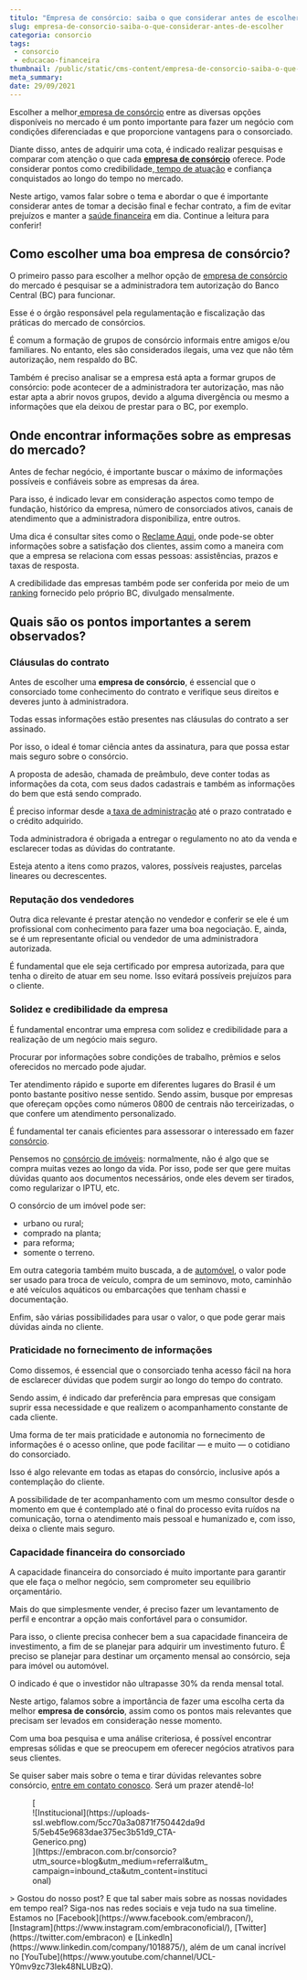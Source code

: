 ```yaml
---
titulo: "Empresa de consórcio: saiba o que considerar antes de escolher"
slug: empresa-de-consorcio-saiba-o-que-considerar-antes-de-escolher
categoria: consorcio
tags:
 - consorcio
 - educacao-financeira
thumbnail: /public/static/cms-content/empresa-de-consorcio-saiba-o-que-considerar-antes-de-escolher.jpg
meta_summary: 
date: 29/09/2021
---
```

Escolher a melhor[ empresa de consórcio](https://www.embracon.com.br/) entre as diversas opções disponíveis no mercado é um ponto importante para fazer um negócio com condições diferenciadas e que proporcione vantagens para o consorciado.

Diante disso, antes de adquirir uma cota, é indicado realizar pesquisas e comparar com atenção o que cada [**empresa de consórcio**](https://www.embracon.com.br) oferece. Pode considerar pontos como credibilidade,[ tempo de atuação](https://www.embracon.com.br/a-embracon) e confiança conquistados ao longo do tempo no mercado.

Neste artigo, vamos falar sobre o tema e abordar o que é importante considerar antes de tomar a decisão final e fechar contrato, a fim de evitar prejuízos e manter a [saúde financeira](https://www.embracon.com.br/blog/planejamento-financeiro-um-guia-para-as-financas-nao-sairem-de-controle) em dia. Continue a leitura para conferir!

Como escolher uma boa **empresa de consórcio**?
-----------------------------------------------

O primeiro passo para escolher a melhor opção de [empresa de consórcio](https://www.embracon.com.br/conhecaoconsorcio/entenda-o-consorcio) do mercado é pesquisar se a administradora tem autorização do Banco Central (BC) para funcionar.

Esse é o órgão responsável pela regulamentação e fiscalização das práticas do mercado de consórcios.

É comum a formação de grupos de consórcio informais entre amigos e/ou familiares. No entanto, eles são considerados ilegais, uma vez que não têm autorização, nem respaldo do BC.

Também é preciso analisar se a empresa está apta a formar grupos de consórcio: pode acontecer de a administradora ter autorização, mas não estar apta a abrir novos grupos, devido a alguma divergência ou mesmo a informações que ela deixou de prestar para o BC, por exemplo.

Onde encontrar informações sobre as empresas do mercado?
--------------------------------------------------------

Antes de fechar negócio, é importante buscar o máximo de informações possíveis e confiáveis sobre as empresas da área.

Para isso, é indicado levar em consideração aspectos como tempo de fundação, histórico da empresa, número de consorciados ativos, canais de atendimento que a administradora disponibiliza, entre outros.

Uma dica é consultar sites como o [Reclame Aqui](https://www.reclameaqui.com.br/), onde pode-se obter informações sobre a satisfação dos clientes, assim como a maneira com que a empresa se relaciona com essas pessoas: assistências, prazos e taxas de resposta.

A credibilidade das empresas também pode ser conferida por meio de um [ranking](http://www.bcb.gov.br/?rankconsorcio) fornecido pelo próprio BC, divulgado mensalmente.

Quais são os pontos importantes a serem observados?
---------------------------------------------------

### Cláusulas do contrato

Antes de escolher uma **empresa de consórcio**, é essencial que o consorciado tome conhecimento do contrato e verifique seus direitos e deveres junto à administradora.

Todas essas informações estão presentes nas cláusulas do contrato a ser assinado.

Por isso, o ideal é tomar ciência antes da assinatura, para que possa estar mais seguro sobre o consórcio.

A proposta de adesão, chamada de preâmbulo, deve conter todas as informações da cota, com seus dados cadastrais e também as informações do bem que está sendo comprado.

É preciso informar desde a[ taxa de administração](https://www.embracon.com.br/conhecaoconsorcio/o-que-e-taxa-de-administracao) até o prazo contratado e o crédito adquirido.

Toda administradora é obrigada a entregar o regulamento no ato da venda e esclarecer todas as dúvidas do contratante.

Esteja atento a itens como prazos, valores, possíveis reajustes, parcelas lineares ou decrescentes.

### Reputação dos vendedores

Outra dica relevante é prestar atenção no vendedor e conferir se ele é um profissional com conhecimento para fazer uma boa negociação. E, ainda, se é um representante oficial ou vendedor de uma administradora autorizada.

É fundamental que ele seja certificado por empresa autorizada, para que tenha o direito de atuar em seu nome. Isso evitará possíveis prejuízos para o cliente.

### Solidez e credibilidade da empresa

É fundamental encontrar uma empresa com solidez e credibilidade para a realização de um negócio mais seguro.

Procurar por informações sobre condições de trabalho, prêmios e selos oferecidos no mercado pode ajudar.

Ter atendimento rápido e suporte em diferentes lugares do Brasil é um ponto bastante positivo nesse sentido. Sendo assim, busque por empresas que ofereçam opções como números 0800 de centrais não terceirizadas, o que confere um atendimento personalizado.

É fundamental ter canais eficientes para assessorar o interessado em fazer [consórcio](https://www.embracon.com.br).

Pensemos no [consórcio de imóveis](https://www.embracon.com.br/consorcio-de-imoveis): normalmente, não é algo que se compra muitas vezes ao longo da vida. Por isso, pode ser que gere muitas dúvidas quanto aos documentos necessários, onde eles devem ser tirados, como regularizar o IPTU, etc.

O consórcio de um imóvel pode ser:

- urbano ou rural;
- comprado na planta;
- para reforma;
- somente o terreno.

Em outra categoria também muito buscada, a de [automóvel](https://www.embracon.com.br/consorcio-de-carros), o valor pode ser usado para troca de veículo, compra de um seminovo, moto, caminhão e até veículos aquáticos ou embarcações que tenham chassi e documentação.

Enfim, são várias possibilidades para usar o valor, o que pode gerar mais dúvidas ainda no cliente.

### Praticidade no fornecimento de informações

Como dissemos, é essencial que o consorciado tenha acesso fácil na hora de esclarecer dúvidas que podem surgir ao longo do tempo do contrato.

Sendo assim, é indicado dar preferência para empresas que consigam suprir essa necessidade e que realizem o acompanhamento constante de cada cliente.

Uma forma de ter mais praticidade e autonomia no fornecimento de informações é o acesso online, que pode facilitar ― e muito ― o cotidiano do consorciado.

Isso é algo relevante em todas as etapas do consórcio, inclusive após a contemplação do cliente.

A possibilidade de ter acompanhamento com um mesmo consultor desde o momento em que é contemplado até o final do processo evita ruídos na comunicação, torna o atendimento mais pessoal e humanizado e, com isso, deixa o cliente mais seguro.

### Capacidade financeira do consorciado

A capacidade financeira do consorciado é muito importante para garantir que ele faça o melhor negócio, sem comprometer seu equilíbrio orçamentário.

Mais do que simplesmente vender, é preciso fazer um levantamento de perfil e encontrar a opção mais confortável para o consumidor.

Para isso, o cliente precisa conhecer bem a sua capacidade financeira de investimento, a fim de se planejar para adquirir um investimento futuro. É preciso se planejar para destinar um orçamento mensal ao consórcio, seja para imóvel ou automóvel.

O indicado é que o investidor não ultrapasse 30% da renda mensal total.

Neste artigo, falamos sobre a importância de fazer uma escolha certa da melhor **empresa de consórcio**, assim como os pontos mais relevantes que precisam ser levados em consideração nesse momento.

Com uma boa pesquisa e uma análise criteriosa, é possível encontrar empresas sólidas e que se preocupem em oferecer negócios atrativos para seus clientes.

Se quiser saber mais sobre o tema e tirar dúvidas relevantes sobre consórcio, [entre em contato conosco](https://www.embracon.com.br/). Será um prazer atendê-lo!

<figure class="w-richtext-figure-type-image w-richtext-align-center" style="max-width:310px">[<div>![Institucional](https://uploads-ssl.webflow.com/5cc70a3a0871f750442da9d5/5eb45e9683dae375ec3b51d9_CTA-Generico.png)</div>](https://embracon.com.br/consorcio?utm_source=blog&utm_medium=referral&utm_campaign=inbound_cta&utm_content=institucional)</figure>> Gostou do nosso post? E que tal saber mais sobre as nossas novidades em tempo real? Siga-nos nas redes sociais e veja tudo na sua timeline. Estamos no [Facebook](https://www.facebook.com/embracon/), [Instagram](https://www.instagram.com/embraconoficial/), [Twitter](https://twitter.com/embracon) e [LinkedIn](https://www.linkedin.com/company/1018875/), além de um canal incrível no [YouTube](https://www.youtube.com/channel/UCL-Y0mv9zc73Iek48NLUBzQ).
